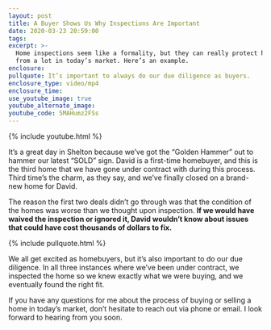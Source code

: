 ```yaml
---
layout: post
title: A Buyer Shows Us Why Inspections Are Important
date: 2020-03-23 20:59:00
tags:
excerpt: >-
  Home inspections seem like a formality, but they can really protect homebuyers
  from a lot in today’s market. Here’s an example.
enclosure:
pullquote: It’s important to always do our due diligence as buyers.
enclosure_type: video/mp4
enclosure_time:
use_youtube_image: true
youtube_alternate_image:
youtube_code: 5MAHumz2FSs
---
```


{% include youtube.html %}

It’s a great day in Shelton because we’ve got the “Golden Hammer” out to hammer our latest “SOLD” sign. David is a first-time homebuyer, and this is the third home that we have gone under contract with during this process. Third time’s the charm, as they say, and we’ve finally closed on a brand-new home for David.

The reason the first two deals didn’t go through was that the condition of the homes was worse than we thought upon inspection. **If we would have waived the inspection or ignored it, David wouldn’t know about issues that could have cost thousands of dollars to fix.&nbsp;**

{% include pullquote.html %}

We all get excited as homebuyers, but it’s also important to do our due diligence. In all three instances where we’ve been under contract, we inspected the home so we knew exactly what we were buying, and we eventually found the right fit.

If you have any questions for me about the process of buying or selling a home in today’s market, don’t hesitate to reach out via phone or email. I look forward to hearing from you soon.

&nbsp;